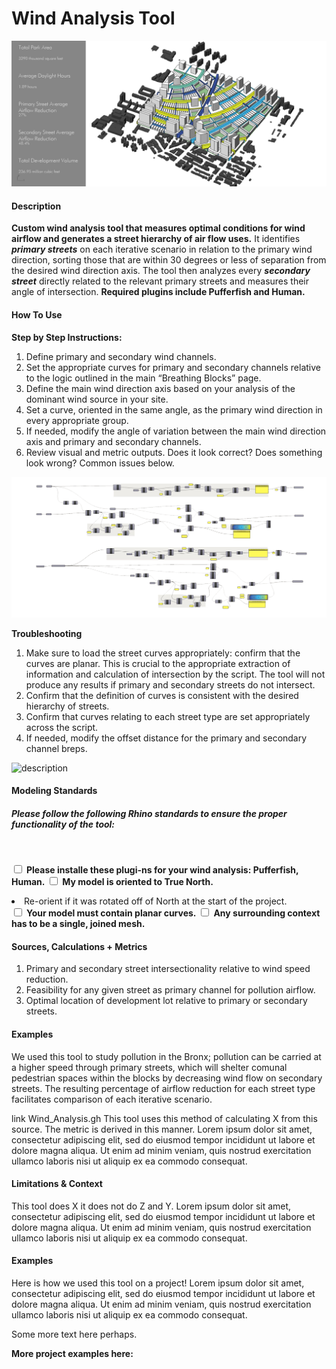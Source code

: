 # Wind Analysis Tool
<!--add your title on the first line above-->

<!--add your summary image here, try to make it explanatory of what the tool does, not just what the output looks like. For example, exposure a part of the analysis geometry. An animated GIF can also be used to explain how the tool is working-->

![description](https://github.com/XIM-GSAPP/XIM-GSAPP-Fa20/raw/main/src/images/VS_BST_Wilson_AnirudhChandar_CamilaNunez_LuisMiguelPizano_FA20_WindAnalysis1.png)

<!-- ![description of image](/XIM-GSAPP-Fa20/images/tool_example_2.jpg) -->

#### Description

<!--add your description below-->
**Custom wind analysis tool that measures optimal conditions for wind airflow and generates a street hierarchy of air flow uses.** It identifies ***primary streets*** on each iterative scenario in relation to the primary wind direction, sorting those that are within 30 degrees or less of separation from the desired wind direction axis. The tool then analyzes every ***secondary street*** directly related to the relevant primary streets and measures their angle of intersection. **Required plugins include Pufferfish and Human.**

#### How To Use

<b>Step by Step Instructions:</b>
1. Define primary and secondary wind channels.
2. Set the appropriate curves for primary and secondary channels relative to the logic outlined in the main “Breathing Blocks” page. 
3. Define the main wind direction axis based on your analysis of the dominant wind source in your site.
4. Set a curve, oriented in the same angle, as the primary wind direction in every appropriate group. 
5. If needed, modify the angle of variation between the main wind direction axis and primary and secondary channels.
6. Review visual and metric outputs. Does it look correct? Does something look wrong? Common issues below.

![description](https://github.com/XIM-GSAPP/XIM-GSAPP-Fa20/raw/main/src/tools/Environmental/WindAnalysis/Wind_Analysis_Script.png)

<b> Troubleshooting </b>
1. Make sure to load the street curves appropriately: confirm that the curves are planar. This is crucial to the appropriate extraction of information and calculation of intersection by the script. The tool will not produce any results if primary and secondary streets do not intersect.
2. Confirm that the definition of curves is consistent with the desired hierarchy of streets.
3. Confirm that curves relating to each street type are set appropriately across the script.
4. If needed, modify the offset distance for the primary and secondary channel breps.

![description](https://github.com/XIM-GSAPP/XIM-GSAPP-Fa20/raw/main/src/images/VS_BST_Wilson_AnirudhChandar_CamilaNunez_LuisMiguelPizano_FA20_WindAnalysis2.png)

#### Modeling Standards
<!--Revise for specific modeling requirements for you analysis to run properly. If useful, add an image of properly vs improperly model geometry-->
<h5>Please follow the following Rhino standards to ensure the proper functionality of the tool:</h5>
<br>

<input type="checkbox"> <b>Please installe these plugi-ns for your wind analysis: Pufferfish, Human.</b>
<input type="checkbox"> <b>My model is oriented to True North.</b>
  <li>Re-orient if it was rotated off of North at the start of the project.</li>
<input type="checkbox"> <b>Your model must contain planar curves.</b>
<input type="checkbox"> <b>Any surrounding context has to be a single, joined mesh.</b> <br>

<!-- ![description of image](/XIM-GSAPP-Fa20/images/tool_example_2.jpg) -->

#### Sources, Calculations + Metrics
<!--add text and/or images for any sources for you metrics, calculations & equations, assumptions and specific metric output-->
1. Primary and secondary street intersectionality relative to wind speed reduction. 
2. Feasibility for any given street as primary channel for pollution airflow. 
3. Optimal location of development lot relative to primary or secondary streets.


#### Examples
We used this tool to study pollution in the Bronx; pollution can be carried at a higher speed through primary streets, which will shelter comunal pedestrian spaces within the blocks by decreasing wind flow on secondary streets. The resulting percentage of airflow reduction for each street type facilitates comparison of each iterative scenario. 

<!--add a list your downloadable links below with "link " appended to the beginning. You should have sample rhino + grasshopper files and a legend-->
link Wind_Analysis.gh
This tool uses this method of calculating X from this source. The metric is derived in this manner. Lorem ipsum dolor sit amet, consectetur adipiscing elit, sed do eiusmod tempor incididunt ut labore et dolore magna aliqua. Ut enim ad minim veniam, quis nostrud exercitation ullamco laboris nisi ut aliquip ex ea commodo consequat.

#### Limitations & Context
<!--add text and/or images that expose potential for bias by stating limitations (ie what does this tool not do,) and the context in which it was created.-->

This tool does X it does not do Z and Y. Lorem ipsum dolor sit amet, consectetur adipiscing elit, sed do eiusmod tempor incididunt ut labore et dolore magna aliqua. Ut enim ad minim veniam, quis nostrud exercitation ullamco laboris nisi ut aliquip ex ea commodo consequat.

#### Examples
<!--add images and text to describe a use case below-->
Here is how we used this tool on a project! Lorem ipsum dolor sit amet, consectetur adipiscing elit, sed do eiusmod tempor incididunt ut labore et dolore magna aliqua. Ut enim ad minim veniam, quis nostrud exercitation ullamco laboris nisi ut aliquip ex ea commodo consequat.

<!-- ![description of image](/XIM-GSAPP-Fa20/images/tool_example_2.jpg) -->

Some more text here perhaps.

<b> More project examples here: </b>
